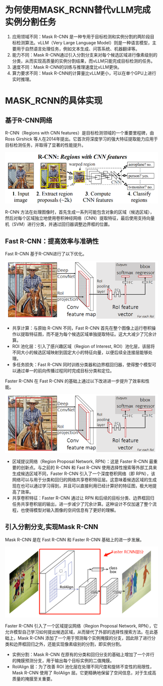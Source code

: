 # 为何使用MASK_RCNN替代vLLM完成实例分割任务

1. 应用领域不同：Mask R-CNN 是一种专用于目标检测和实例分割的两阶段目标检测算法。vLLM（Very Large Language Model）则是一种语言模型，主要用于自然语言处理任务，例如文本生成、问答系统、机器翻译等。
2. 能力不同：Mask R-CNN通过引入分割分支来对每个候选区域进行像素级别的分类，从而实现高质量的实例分割结果，而vLLM只能完成目标检测的任务。
3. 速度不同：Mask R-CNN的训练与推理速度比vLLM更快。
4. 算力要求不同：Mask R-CNN的计算量比vLLM更小，可以在单个GPU上进行实时推理。

# MASK_RCNN的具体实现

## 基于R-CNN网络

R-CNN（Regions with CNN features）是目标检测领域的一个重要里程碑，由 Ross Girshick 等人在2014年提出。它首次将深度学习的强大特征提取能力应用于目标检测任务，并取得了显著的性能提升。

![RCNN](../4_appendices/figures/RCNN.png)

R-CNN 方法在处理图像时，首先生成一系列可能包含对象的区域（候选区域），然后对每个区域独立地使用卷积神经网络（CNN）提取特征，最后使用支持向量机（SVM）进行分类，并通过回归器调整边界框的位置。

## Fast R-CNN：提高效率与准确性

Fast R-CNN 基于R-CNN进行了以下优化。

![fast_rcnn](../4_appendices/figures/fast_rcnn.png)

- 共享计算：与原始 R-CNN 不同，Fast R-CNN 首先在整个图像上运行卷积操作以提取特征图，而不是为每个候选区域单独提取特征。这大大减少了冗余计算。
- ROI 池化层：引入了感兴趣区域（Region of Interest, ROI）池化层，该层将不同大小的候选区域映射到固定大小的特征向量，以便后续全连接层能够处理。
- 多任务损失：Fast R-CNN 同时训练分类器和边界框回归器，使得整个模型可以通过单一的前向传播过程同时完成目标分类和定位。

Faster R-CNN 在 Fast R-CNN 的基础上通过以下改进进一步提升了效率和性能。


![faster_rcnn](../4_appendices/figures/faster_rcnn.png)

- 区域提议网络（Region Proposal Network, RPN）：这是 Faster R-CNN 最重要的创新点。与之前的 R-CNN 和 Fast R-CNN 使用选择性搜索等外部工具来生成候选区域不同，Faster R-CNN 引入了一个深度卷积网络（即 RPN），该网络可以与用于分类和回归的网络共享卷积特征层。这意味着候选区域的生成现在也可以通过学习得到，并且可以直接利用已经计算好的特征图，极大地提高了效率。
- 共享卷积特征：Faster R-CNN 通过让 RPN 和后续的目标分类、边界框回归任务共享卷积层的输出，进一步减少了冗余计算。这种设计不仅加速了整个流程，也使得模型对输入图像的空间信息有了更好的理解。

## 引入分割分支,实现Mask R-CNN

Mask R-CNN 是在 Fast R-CNN 和 Faster R-CNN 基础上的进一步发展。


![mask_rcnn](../4_appendices/figures/mask_rcnn.png)


Faster R-CNN 引入了一个区域提议网络（Region Proposal Network, RPN），它允许模型自己学习如何提出候选区域，从而替代了外部的选择性搜索方法。在此基础上，Mask R-CNN 添加了一个用于预测每个实例掩膜的分支，因此除了进行分类和边界框回归之外，还能实现像素级别的分割，即实例分割。

- 实例分割：Mask R-CNN 在原有的分类和回归分支的基础上增加了一个并行的掩膜预测分支，用于输出每个目标实例的二值掩膜。
- RoIAlign 层：为了改善 ROI 池化层在处理不同尺度和旋转不变性的局限性，Mask R-CNN 使用了 RoIAlign 层。它更精确地保留了空间信息，对于生成高质量的掩膜至关重要。
